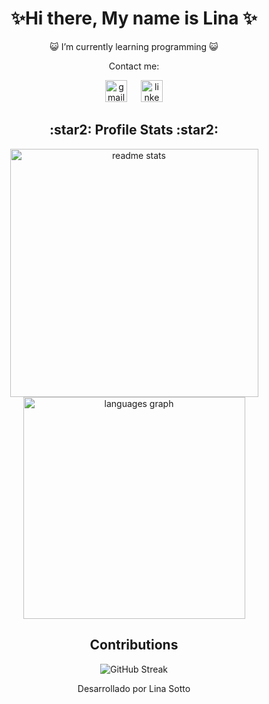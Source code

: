 
<body>
  <main>
    <!-- Titulo !-->
    <div align="center">
      <h1 align="center"> ✨Hi there, My name is Lina ✨ </h1>
    </div>
  
  <!-- Descripcion !-->
   <div align="center">
  😺 I’m currently learning programming 😺
  
   Contact me:
    
  <!-- Contactos !-->
   <a href="mailto:lina.sotto21@gmail.com?subject=Asunto&body=Hola,%20me%20gustaría%20contactarte" target="_blank">
      <img src="https://img.shields.io/static/v1?message=Gmail&logo=gmail&label=&color=D14836&logoColor=white&labelColor=&style=flat"  height="35em" alt="gmail"/></a> 
    &emsp;
    <a href="https://www.linkedin.com/in/lina-daniela-soto/" target="_blank"> 
      <img src="https://img.shields.io/static/v1?message=Linkedin&logo=linkedin&label=&color=0076b2&logoColor=white&labelColor=&style=flat" height="35em" alt="linkedin"/></a>
    </div>

  <!-- Estadisticas de GitHub !-->
<div align="center">

  <h2>:star2: Profile Stats :star2:</h2>

  <img width=397em src="https://github-readme-stats-salesp07.vercel.app/api?username=LinaSotto&count_private=true&title_color=ffffff&icon_color=006ab6&text_color=bac1c6&bg_color=161b22&show_icons=true&rank_icon=github&border_radius=7" alt="readme stats" />
  <img width=355em src="https://github-readme-stats.vercel.app/api/top-langs?username=LinaSotto&locale=en&hide_title=false&layout=compact&langs_count=10&title_color=ffffff&cache_seconds=20000&icon_color=0096ff&text_color=bac1c6&bg_color=161b22&border_radius=5" alt="languages graph"/>

<!-- Contribucciones !-->
<div align="center">

  <h2>Contributions</h2>

  <img src="https://streak-stats.demolab.com?user=YokoMari&theme=github-dark-blue&border_radius=5&date_format=j%20M%5B%20Y%5D&mode=weekly&card_width=650&card_height=150&background=161B22&ring=00C647&fire=EB5E0C" alt="GitHub Streak"/>

</div>


  </main>

  <footer>
    <div align="center">
    <p>Desarrollado por Lina Sotto</p>
  </footer>
  
</body>



